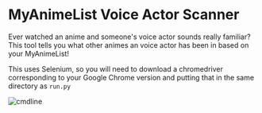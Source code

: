 # MyAnimeList Voice Actor Scanner

Ever watched an anime and someone's voice actor sounds really familiar? This tool tells you what other animes an voice actor has been in based on your MyAnimeList!

This uses Selenium, so you will need to download a chromedriver corresponding to your Google Chrome version and putting that in the same directory as `run.py`

![cmdline](https://i.imgur.com/EnJMv1F.png)
